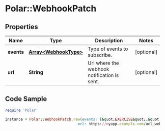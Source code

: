 # Polar::WebhookPatch

## Properties

Name | Type | Description | Notes
------------ | ------------- | ------------- | -------------
**events** | [**Array&lt;WebhookType&gt;**](WebhookType.md) | Type of events to subscribe. | [optional] 
**url** | **String** | Url where the webhook notification is sent. | [optional] 

## Code Sample

```ruby
require 'Polar'

instance = Polar::WebhookPatch.new(events: [&quot;EXERCISE&quot;,&quot;ACTIVITY_SUMMARY&quot;],
                                 url: https://myapp.example.com/acl_webhook)
```


